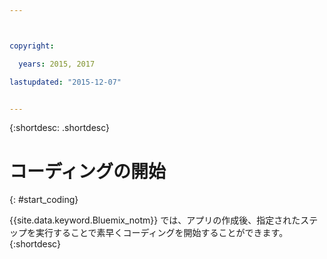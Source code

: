 ```yaml
---



copyright:

  years: 2015, 2017

lastupdated: "2015-12-07"


---
```


{:shortdesc: .shortdesc}

# コーディングの開始
{: #start_coding}

{{site.data.keyword.Bluemix_notm}} では、アプリの作成後、指定されたステップを実行することで素早くコーディングを開始することができます。
{:shortdesc}
